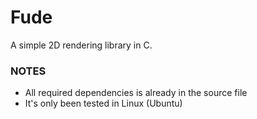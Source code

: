 # Fude
A simple 2D rendering library in C. 

### NOTES
- All required dependencies is already in the source file
- It's only been tested in Linux (Ubuntu)